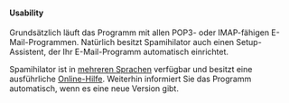 #### Usability

Grundsätzlich läuft das Programm mit allen POP3- oder IMAP-fähigen E-Mail-Programmen. Natürlich
besitzt Spamihilator auch einen Setup-Assistent, der Ihr E-Mail-Programm automatisch
einrichtet.

Spamihilator ist in <a href="{{ site.url }}/de/langpacks">mehreren Sprachen</a>
verfügbar und besitzt eine ausführliche <a href="{{ site.url }}/help">Online-Hilfe</a>.
Weiterhin informiert Sie das Programm automatisch, wenn es eine neue Version gibt.
